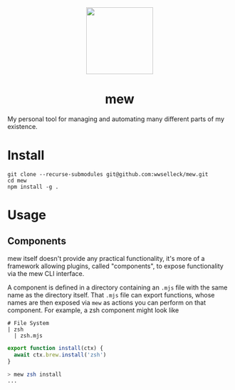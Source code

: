 <div align="center"><img align="center" src="https://assets.pokemon.com/assets/cms2/img/pokedex/full/151.png" width="150px" /></div>
<h1 align="center">mew</h1>
My personal tool for managing and automating many different parts of my existence.

# Install
```
git clone --recurse-submodules git@github.com:wwselleck/mew.git
cd mew
npm install -g .
```

# Usage

## Components
mew itself doesn't provide any practical functionality, it's more of a framework allowing plugins, called "components", to expose functionality via the mew CLI interface. 

A component is defined in a directory containing an `.mjs` file with the same name as the directory itself. That `.mjs` file can export functions, whose names are then exposed via `mew` as actions you can perform on that component. For example, a zsh component might look like

```
# File System
| zsh
  | zsh.mjs
```

```javascript
export function install(ctx) {
  await ctx.brew.install('zsh')
}
```

```bash
> mew zsh install
...
```
